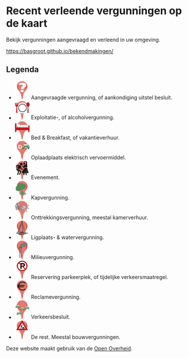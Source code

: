# Recent verleende vergunningen op de kaart

Bekijk vergunningen aangevraagd en verleend in uw omgeving.

<https://basgroot.github.io/bekendmakingen/>

## Legenda

- <img src="img/aanvraag.svg" alt="Aanvraag" width="40"/> Aangevraagde vergunning, of aankondiging uitstel besluit.
- <img src="img/bar.svg" alt="Exploitatievergunning" width="40"/> Exploitatie-, of alcoholvergunning.
- <img src="img/hotel.svg" alt="Bed and breakfast" width="40"/> Bed & Breakfast, of vakantieverhuur.
- <img src="img/laadpaal.svg" alt="Elektrische laadpaal" width="40"/> Oplaadplaats elektrisch vervoermiddel.
- <img src="img/evenement.svg" alt="Evenement" width="40"/> Evenement.
- <img src="img/boomkap.svg" alt="Kapvergunning" width="40"/> Kapvergunning.
- <img src="img/kamerverhuur.svg" alt="Onttrekkingsvergunning" width="40"/> Onttrekkingsvergunning, meestal kamerverhuur.
- <img src="img/boot.svg" alt="Ligplaatsvergunning" width="40"/> Ligplaats- & watervergunning.
- <img src="img/milieu.svg" alt="Milieuvergunning" width="40"/> Milieuvergunning.
- <img src="img/tvm.svg" alt="T.v.m." width="40"/> Reservering parkeerplek, of tijdelijke verkeersmaatregel.
- <img src="img/reclame.svg" alt="Reclamevergunning" width="40"/> Reclamevergunning.
- <img src="img/verkeer.svg" alt="Verkeersbesluit" width="40"/> Verkeersbesluit.
- <img src="img/constructie.svg" alt="Aanvraag" width="40"/> De rest. Meestal bouwvergunningen.

Deze website maakt gebruik van de [Open Overheid](https://data.overheid.nl/dataset/officiele-bekendmakingen).